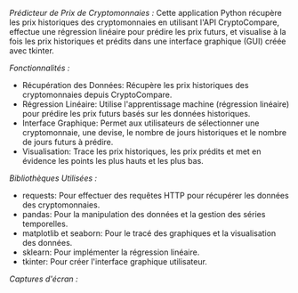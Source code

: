  *Prédicteur de Prix de Cryptomonnaies :*
Cette application Python récupère les prix historiques des cryptomonnaies en utilisant l'API CryptoCompare, effectue une régression linéaire pour prédire les prix futurs, et visualise à la fois les prix historiques et prédits dans une interface graphique (GUI) créée avec tkinter.

 *Fonctionnalités :*
- Récupération des Données: Récupère les prix historiques des cryptomonnaies depuis CryptoCompare.
- Régression Linéaire: Utilise l'apprentissage machine (régression linéaire) pour prédire les prix futurs basés sur les données historiques.
- Interface Graphique: Permet aux utilisateurs de sélectionner une cryptomonnaie, une devise, le nombre de jours historiques et le nombre de jours futurs à prédire.
- Visualisation: Trace les prix historiques, les prix prédits et met en évidence les points les plus hauts et les plus bas.

 *Bibliothèques Utilisées :*
- requests: Pour effectuer des requêtes HTTP pour récupérer les données des cryptomonnaies.
- pandas: Pour la manipulation des données et la gestion des séries temporelles.
- matplotlib et seaborn: Pour le tracé des graphiques et la visualisation des données.
- sklearn: Pour implémenter la régression linéaire.
- tkinter: Pour créer l'interface graphique utilisateur.

 *Captures d'écran :*
 
